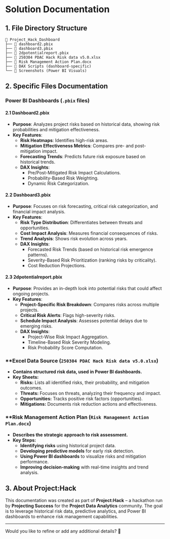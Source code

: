 # Solution Documentation

## **1. File Directory Structure**

```
📂 Project_Hack_Dashboard
├── 📄 dashboard2.pbix
├── 📄 dashboard3.pbix
├── 📄 2dpotentialreport.pbix
├── 📄 250304 PDAC Hack Risk data v5.0.xlsx
├── 📄 Risk Management Action Plan.docx
├── 📄 DAX Scripts (dashboard-specific)
└── 📂 Screenshots (Power BI Visuals)
```

## **2. Specific Files Documentation**

### **Power BI Dashboards (`.pbix` files)**

#### **2.1 Dashboard2.pbix**
- **Purpose**: Analyzes project risks based on historical data, showing risk probabilities and mitigation effectiveness.
- **Key Features**:
  - **Risk Heatmaps**: Identifies high-risk areas.
  - **Mitigation Effectiveness Metrics**: Compares pre- and post-mitigation impact.
  - **Forecasting Trends**: Predicts future risk exposure based on historical trends.
  - **DAX Insights**:
    - Pre/Post-Mitigated Risk Impact Calculations.
    - Probability-Based Risk Weighting.
    - Dynamic Risk Categorization.

#### **2.2 Dashboard3.pbix**
- **Purpose**: Focuses on risk forecasting, critical risk categorization, and financial impact analysis.
- **Key Features**:
  - **Risk Type Distribution**: Differentiates between threats and opportunities.
  - **Cost Impact Analysis**: Measures financial consequences of risks.
  - **Trend Analysis**: Shows risk evolution across years.
  - **DAX Insights**:
    - Forecasted Risk Trends (based on historical risk emergence patterns).
    - Severity-Based Risk Prioritization (ranking risks by criticality).
    - Cost Reduction Projections.

#### **2.3 2dpotentialreport.pbix**
- **Purpose**: Provides an in-depth look into potential risks that could affect ongoing projects.
- **Key Features**:
  - **Project-Specific Risk Breakdown**: Compares risks across multiple projects.
  - **Critical Risk Alerts**: Flags high-severity risks.
  - **Schedule Impact Analysis**: Assesses potential delays due to emerging risks.
  - **DAX Insights**:
    - Project-Wise Risk Impact Aggregation.
    - Timeline-Based Risk Severity Modeling.
    - Risk Probability Score Computation.

### **Excel Data Source (`250304 PDAC Hack Risk data v5.0.xlsx`)
- **Contains structured risk data, used in Power BI dashboards.**
- **Key Sheets:**
  - **Risks:** Lists all identified risks, their probability, and mitigation outcomes.
  - **Threats:** Focuses on threats, analyzing their frequency and impact.
  - **Opportunities:** Tracks positive risk factors (opportunities).
  - **Mitigations:** Documents risk reduction actions and effectiveness.

### **Risk Management Action Plan (`Risk Management Action Plan.docx`)
- **Describes the strategic approach to risk assessment.**
- **Key Steps:**
  - **Identifying risks** using historical project data.
  - **Developing predictive models** for early risk detection.
  - **Using Power BI dashboards** to visualize risks and mitigation performance.
  - **Improving decision-making** with real-time insights and trend analysis.

## **3. About Project:Hack**
This documentation was created as part of **Project:Hack** – a hackathon run by **Projecting Success** for the **Project Data Analytics** community. The goal is to leverage historical risk data, predictive analytics, and Power BI dashboards to enhance risk management capabilities.

---
Would you like to refine or add any additional details? 🚀

